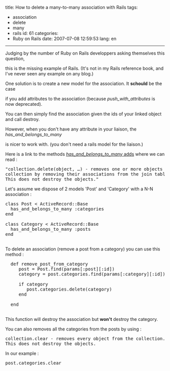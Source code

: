 title: How to delete a many-to-many association with Rails
tags:
  - association
  - delete
  - many
  - rails
id: 61
categories:
  - Ruby on Rails
date: 2007-07-08 12:59:53
lang: en
---

Judging by the number of Ruby on Rails developpers asking themselves this question,

this is the missing example of Rails. (It's not in my Rails reference book, and
I've never seen any example on any blog.)

One solution is to create a new model for the association. It **schould** be the case

if you add attributes to the association (because _push_with_attributes_ is now deprecated).

You can then simply find the association given the ids of your linked object and call destroy.

However, when you don't have any attribute in your liaison, the _has_and_belongs_to_many_

is nicer to work with. (you don't need a rails model for the liaison.)

Here is a link to the methods [
_has_and_belongs_to_many_ adds](http://api.rubyonrails.org/classes/ActiveRecord/Associations/ClassMethods.html#M000645) where we can read :

<pre>"collection.delete(object, …) - removes one or more objects from the
collection by removing their associations from the join table.
This does not destroy the objects."
</pre>

Let's assume we dispose of 2 models 'Post' and 'Category' with a N-N association :

<pre>class Post &lt; ActiveRecord::Base
  has_and_belongs_to_many :categories
end

class Category &lt; ActiveRecord::Base
  has_and_belongs_to_many :posts
end

</pre>

To delete an association (remove a post from a category) you can use this method :

<pre>  def remove_post_from_category
     post = Post.find(params[:post][:id])
     category = post.categories.find(params[:category][:id])

     if category
        post.categories.delete(category)
     end

  end

</pre>

This function will destroy the association but **won't** destroy the category.

You can also removes all the categories from the posts by using :

<pre>collection.clear - removes every object from the collection.
This does not destroy the objects.</pre>

In our example :

<pre>
post.categories.clear
</pre>
